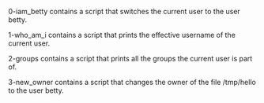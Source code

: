 0-iam_betty contains a script that switches the current user to the user betty.

1-who_am_i contains a script that prints the effective username of the current user.

2-groups contains a script that prints all the groups the current user is part of.

3-new_owner contains a script that changes the owner of the file /tmp/hello to the user betty.
